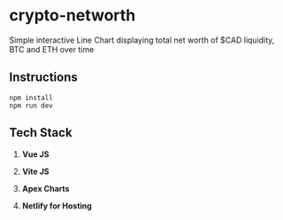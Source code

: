 
# crypto-networth

Simple interactive Line Chart displaying total net worth of $CAD liquidity, BTC and ETH over time

## Instructions

```
npm install
npm run dev
```


## Tech Stack

1. **Vue JS**

2. **Vite JS**

3. **Apex Charts**

4. **Netlify for Hosting**